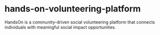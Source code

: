 # hands-on-volunteering-platform
HandsOn is a community-driven social volunteering platform that connects individuals with  meaningful social impact opportunities.
